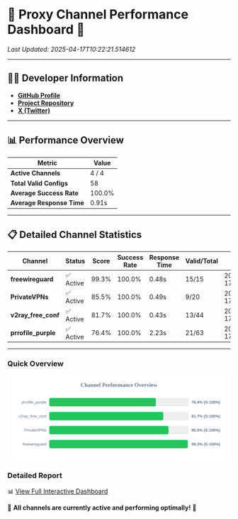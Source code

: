 # 🌟 Proxy Channel Performance Dashboard 🌟

_Last Updated: 2025-04-17T10:22:21.514612_

---

## 👩‍💻 Developer Information

- **[GitHub Profile](https://github.com/4n0nymou3)**  
- **[Project Repository](https://github.com/4n0nymou3/multi-proxy-config-fetcher)**  
- **[X (Twitter)](https://x.com/4n0nymou3)**  

---

## 📊 Performance Overview

| Metric                | Value       |
|-----------------------|-------------|
| **Active Channels**   | 4 / 4       |
| **Total Valid Configs** | 58          |
| **Average Success Rate** | 100.0%      |
| **Average Response Time** | 0.91s       |

---

## 📋 Detailed Channel Statistics

| Channel          | Status     | Score  | Success Rate | Response Time | Valid/Total | Last Success               |
|------------------|------------|--------|--------------|---------------|-------------|----------------------------|
| **freewireguard**  | ✅ Active  | 99.3%  | 100.0% | 0.48s         | 15/15       | 2025-04-17T10:22:21.512802 |
| **PrivateVPNs**  | ✅ Active  | 85.5%  | 100.0% | 0.49s         | 9/20       | 2025-04-17T10:22:21.008459 |
| **v2ray_free_conf**  | ✅ Active  | 81.7%  | 100.0% | 0.43s         | 13/44       | 2025-04-17T10:22:20.485086 |
| **prrofile_purple**  | ✅ Active  | 76.4%  | 100.0% | 2.23s         | 21/63       | 2025-04-17T10:22:19.990151 |

---

### Quick Overview
<div align="center">
  <a href="https://raw.githubusercontent.com/nullluser/NullRepo/refs/heads/main/assets/channel_stats_chart.svg">
    <img src="https://raw.githubusercontent.com/nullluser/NullRepo/refs/heads/main/assets/channel_stats_chart.svg" alt="Source Performance Statistics" width="800">
  </a>
</div>

### Detailed Report
📊 [View Full Interactive Dashboard](https://htmlpreview.github.io/?https://github.com/nullluser/NullRepo/blob/main/assets/performance_report.html)

🎉 **All channels are currently active and performing optimally!** 🎉
